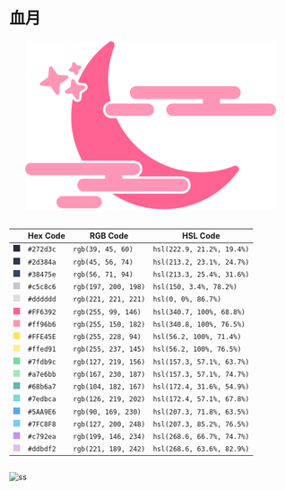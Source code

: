 # 血月
<h3 align="center">
    <img src="logo.png" height=300>
</h3>

##

|   | Hex Code | RGB Code | HSL Code |
|:-:|----------|----------|----------|
| <img src='assets/squares/bg-darkest.png'/> | `#272d3c` | `rgb(39, 45, 60)` | `hsl(222.9, 21.2%, 19.4%)` |
| <img src='assets/squares/bg-dark.png'/> | `#2d384a` | `rgb(45, 56, 74)` | `hsl(213.2, 23.1%, 24.7%)` |
| <img src='assets/squares/bg-light.png'/> | `#38475e` | `rgb(56, 71, 94)` | `hsl(213.3, 25.4%, 31.6%)` |
| <img src='assets/squares/white.png'/> | `#c5c8c6` | `rgb(197, 200, 198)` | `hsl(150, 3.4%, 78.2%)` |
| <img src='assets/squares/white-light.png'/> | `#dddddd` | `rgb(221, 221, 221)` | `hsl(0, 0%, 86.7%)` |
| <img src='assets/squares/pink.png'/> | `#FF6392` | `rgb(255, 99, 146)` | `hsl(340.7, 100%, 68.8%)` |
| <img src='assets/squares/pink-light.png'/> | `#ff96b6` | `rgb(255, 150, 182)` | `hsl(340.8, 100%, 76.5%)` |
| <img src='assets/squares/yellow.png'/> | `#FFE45E` | `rgb(255, 228, 94)` | `hsl(56.2, 100%, 71.4%)` |
| <img src='assets/squares/yellow-light.png'/> | `#ffed91` | `rgb(255, 237, 145)` | `hsl(56.2, 100%, 76.5%)` |
| <img src='assets/squares/green.png'/> | `#7fdb9c` | `rgb(127, 219, 156)` | `hsl(157.3, 57.1%, 63.7%)` |
| <img src='assets/squares/green-light.png'/> | `#a7e6bb` | `rgb(167, 230, 187)` | `hsl(157.3, 57.1%, 74.7%)` |
| <img src='assets/squares/cyan.png'/> | `#68b6a7` | `rgb(104, 182, 167)` | `hsl(172.4, 31.6%, 54.9%)` |
| <img src='assets/squares/cyan-light.png'/> | `#7edbca` | `rgb(126, 219, 202)` | `hsl(172.4, 57.1%, 67.8%)` |
| <img src='assets/squares/blue.png'/> | `#5AA9E6` | `rgb(90, 169, 230)` | `hsl(207.3, 71.8%, 63.5%)` |
| <img src='assets/squares/blue-light.png'/> | `#7FC8F8` | `rgb(127, 200, 248)` | `hsl(207.3, 85.2%, 76.5%)` |
| <img src='assets/squares/purple.png'/> | `#c792ea` | `rgb(199, 146, 234)` | `hsl(268.6, 66.7%, 74.7%)` |
| <img src='assets/squares/purple-light.png'/> | `#ddbdf2` | `rgb(221, 189, 242)` | `hsl(268.6, 63.6%, 82.9%)` |

##

![ss](https://github.com/exoess/chi-tsuki/assets/102400503/2428149a-1847-4645-aa3c-16056393ab33)

